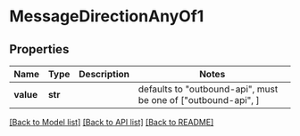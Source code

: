 # MessageDirectionAnyOf1


## Properties
Name | Type | Description | Notes
------------ | ------------- | ------------- | -------------
**value** | **str** |  | defaults to "outbound-api",  must be one of ["outbound-api", ]

[[Back to Model list]](../README.md#documentation-for-models) [[Back to API list]](../README.md#documentation-for-api-endpoints) [[Back to README]](../README.md)


